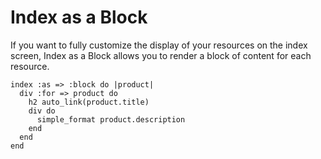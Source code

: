<!--
  WARNING: Please DO NOT edit this file! Update
  source documentation in lib/active_admin/views
  and execute rake yard to regenerate it.
-->

# Index as a Block

If you want to fully customize the display of your resources on the index
screen, Index as a Block allows you to render a block of content for each
resource.

    index :as => :block do |product|
      div :for => product do
        h2 auto_link(product.title)
        div do
          simple_format product.description
        end
      end
    end
